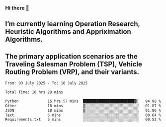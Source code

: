 ### Hi there 👋
## I’m currently learning Operation Research, Heuristic Algorithms and Appriximation Algorithms.
## The primary application scenarios are the Traveling Salesman Problem (TSP), Vehicle Routing Problem (VRP), and their variants.
<!--START_SECTION:waka-->

```txt
From: 03 July 2025 - To: 10 July 2025

Total Time: 16 hrs 29 mins

Python             15 hrs 57 mins  ███████████████████████▓░   94.98 %
Other              18 mins         ▒░░░░░░░░░░░░░░░░░░░░░░░░   01.87 %
JSON               18 mins         ▒░░░░░░░░░░░░░░░░░░░░░░░░   01.86 %
Text               6 mins          ░░░░░░░░░░░░░░░░░░░░░░░░░   00.64 %
Requirements.txt   5 mins          ░░░░░░░░░░░░░░░░░░░░░░░░░   00.53 %
```

<!--END_SECTION:waka-->
<!--
**Bookervsky/Bookervsky** is a ✨ _special_ ✨ repository because its `README.md` (this file) appears on your GitHub profile.

Here are some ideas to get you started:

- 🔭 I’m currently working on ...
- 🌱 I’m currently learning ...
- 👯 I’m looking to collaborate on ...
- 🤔 I’m looking for help with ...
- 💬 Ask me about ...
- 📫 How to reach me: ...
- 😄 Pronouns: ...
- ⚡ Fun fact: ...
-->
